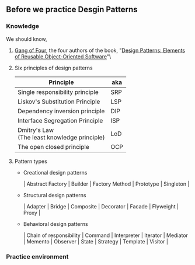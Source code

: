 ## Before we practice Desgin Patterns

### Knowledge

We should know,

1. [Gang of Four](), the four authors of the book, "[Design Patterns: Elements of Reusable Object-Oriented Software]()"\

2. Six principles of design patterns

   | <center>Principle</center> |  <center>aka</center>  |
   |:-------------------------------------------------|:----|
   | Single responsibility principle                  | SRP |
   | Liskov's Substitution Principle                  | LSP |
   | Dependency inversion  principle                  | DIP |
   | Interface Segregation Principle                  | ISP |
   | Dmitry's Law <br>(The least knowledge principle) | LoD |
   | The open closed principle                        | OCP |

3. Pattern types

   * Creational design patterns

     | Abstract Factory | Builder | Factory Method | Prototype | Singleton |
      
   * Structural design patterns

     | Adapter | Bridge | Composite | Decorator | Facade | Flyweight | Proxy |

   * Behavioral design patterns

     | Chain of responsibility | Command | Interpreter | Iterator | Mediator | Memento | Observer | State | Strategy | Template | Visitor |


### Practice environment

